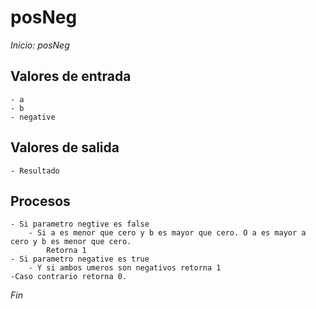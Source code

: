 # posNeg
*Inicio: posNeg*
## Valores de entrada
    - a
    - b
    - negative
    
## Valores de salida
    - Resultado

## Procesos 
    - Si parametro negtive es false
        - Si a es menor que cero y b es mayor que cero. O a es mayor a cero y b es menor que cero.
            Retorna 1
    - Si parametro negative es true
        - Y si ambos umeros son negativos retorna 1
    -Caso contrario retorna 0.
*Fin*